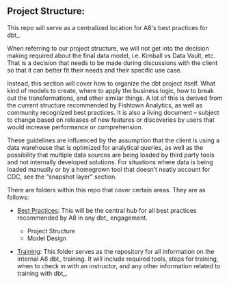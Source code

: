 ## Project Structure:

This repo will serve as a centralized location for A8's best practices for dbt_.

When referring to our project structure, we will not get into the decision making required about the final data model, i.e. Kimball vs Data Vault, etc. That is a decision that needs to be made during discussions with the client so that it can better fit their needs and their specific use case. 

Instead, this section will cover how to organize the dbt project itself. What kind of models to create, where to apply the business logic, how to break out the transformations, and other similar things. A lot of this is derived from the current structure recommended by Fishtown Analytics, as well as community recognized best practices. It is also a living document – subject to change based on releases of new features or discoveries by users that would increase performance or comprehension. 

These guidelines are influenced by the assumption that the client is using a data warehouse that is optimized for analytical queries, as well as the possibility that multiple data sources are being loaded by third party tools and not internally developed solutions. For situations where data is being loaded manually or by a homegrown tool that doesn’t neatly account for CDC, see the “snapshot layer” section. 

There are folders within this repo that cover certain areas. They are as follows:

 - [Best Practices](best_practices): This will be the central hub for all best practices recommended by A8 in any dbt_ engagement. 
    - Project Structure
    - Model Design

 - [Training](training): This folder serves as the repository for all information on the internal A8 dbt_ training. It will include required tools, steps for training, when to check in with an instructor, and any other information related to training with dbt_.
